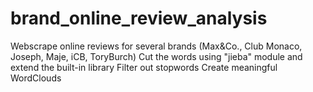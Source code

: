 # brand_online_review_analysis

Webscrape online reviews for several brands (Max&amp;Co., Club Monaco, Joseph, Maje, iCB, ToryBurch)
Cut the words using "jieba" module and extend the built-in library
Filter out stopwords
Create meaningful WordClouds
